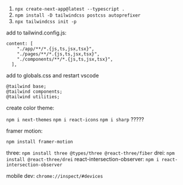 1. `npx create-next-app@latest --typescript .`
2. `npm install -D tailwindcss postcss autoprefixer`
3. `npx tailwindcss init -p`

add to tailwind.config.js:

```
content: [
    "./app/**/*.{js,ts,jsx,tsx}",
    "./pages/**/*.{js,ts,jsx,tsx}",
    "./components/**/*.{js,ts,jsx,tsx}",
  ],
```

add to globals.css and restart vscode

```
@tailwind base;
@tailwind components;
@tailwind utilities;
```

create color theme:

`npm i next-themes`
`npm i react-icons`
`npm i sharp` ?????

framer motion:

`npm install framer-motion`

three:
`npm install three @types/three @react-three/fiber`
drei:
`npm install @react-three/drei`
react-intersection-observer:
`npm i react-intersection-observer`

mobile dev:
`chrome://inspect/#devices`
